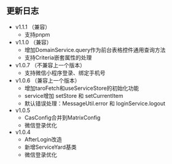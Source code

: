 ## 更新日志
- v1.1.1 （兼容）
  - 支持pnpm  
- v1.1.0 （兼容）
  - 增加DomainService.query作为前台表格控件通用查询方法
  - 支持Criteria嵌套属性的处理
- v1.0.7 （不兼容上一个版本）
  - 支持微信小程序登录、绑定手机号
- v1.0.6 （兼容上一个版本）
  - 增加taroFetch和useServiceStore的初始化功能
  - service增加 setStore 和 setCurrentItem
  - 默认错误处理：MessageUtil.error 和 loginService.logout  
- v1.0.5
  - CasConfig合并到MatrixConfig
  - 微信登录优化
- v1.0.4
    - AfterLogin改造
    - 新增ServiceYard基类
    - 微信登录优化
